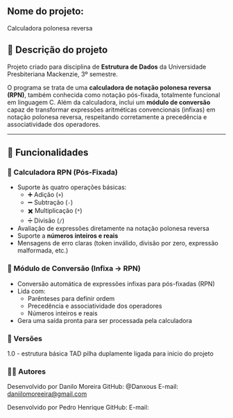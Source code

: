 ## Nome do projeto: 

Calculadora polonesa reversa

## 🧮 Descrição do projeto

Projeto criado para disciplina de **Estrutura de Dados** da Universidade Presbiteriana Mackenzie, 3º semestre.

O programa se trata de uma **calculadora de notação polonesa reversa (RPN)**, também conhecida como notação pós-fixada, totalmente funcional em linguagem C. Além da calculadora, inclui um **módulo de conversão** capaz de transformar expressões aritméticas convencionais (infixas) em notação polonesa reversa, respeitando corretamente a precedência e associatividade dos operadores.

---

## 🚀 Funcionalidades

### 📐 Calculadora RPN (Pós-Fixada)

- Suporte às quatro operações básicas:
  - ➕ Adição (`+`)
  - ➖ Subtração (`-`)
  - ✖️ Multiplicação (`*`)
  - ➗ Divisão (`/`)
- Avaliação de expressões diretamente na notação polonesa reversa
- Suporte a **números inteiros e reais**
- Mensagens de erro claras (token inválido, divisão por zero, expressão malformada, etc.)

### 🔄 Módulo de Conversão (Infixa → RPN)

- Conversão automática de expressões infixas para pós-fixadas (RPN)
- Lida com:
  - Parênteses para definir ordem
  - Precedência e associatividade dos operadores
  - Números inteiros e reais
- Gera uma saída pronta para ser processada pela calculadora

### 📁 Versões

1.0 - estrutura básica TAD pilha duplamente ligada para inicio do projeto

### 🧑‍💻 Autores

Desenvolvido por Danilo Moreira
GitHub: @Danxous
E-mail: daniilomoreeira@gmail.com

Desenvolvido por Pedro Henrique
GitHub: 
E-mail:
